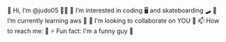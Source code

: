 👋 Hi, I’m @judo05 🧑‍🚀
👀 I’m interested in coding 🖥️ and skateboarding 🛹
🌱 I’m currently learning aws 🛜
💞️ I’m looking to collaborate on YOU 🫵
📫 How to reach me: 📲
⚡ Fun fact: I'm a funny guy 🤪

<!---
judo05/judo05 is a ✨ special ✨ repository because its `README.md` (this file) appears on your GitHub profile.
You can click the Preview link to take a look at your changes.
--->
